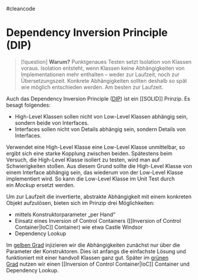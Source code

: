 #cleancode 
# Dependency Inversion Principle (DIP)

>[!question] **Warum?**
>Punktgenaues Testen setzt Isolation von Klassen voraus. Isolation entsteht, wenn Klassen keine Abhängigkeiten von Implementationen mehr enthalten – weder zur Laufzeit, noch zur Übersetzungszeit. Konkrete Abhängigkeiten sollten deshalb so spät wie möglich entschieden werden. Am besten zur Laufzeit.

Auch das Dependency Inversion Principle ([DIP](https://drive.google.com/file/d/0BwhCYaYDn8EgMjdlMWIzNGUtZTQ0NC00ZjQ5LTkwYzQtZjRhMDRlNTQ3ZGMz/view)) ist ein [[SOLID]] Prinzip. Es besagt folgendes:
-   High-Level Klassen sollen nicht von Low-Level Klassen abhängig sein, sondern beide von Interfaces.
-   Interfaces sollen nicht von Details abhängig sein, sondern Details von Interfaces.

Verwendet eine High-Level Klasse eine Low-Level Klasse unmittelbar, so ergibt sich eine starke Kopplung zwischen beiden. Spätestens beim Versuch, die High-Level Klasse isoliert zu testen, wird man auf Schwierigkeiten stoßen. Aus diesem Grund sollte die High-Level Klasse von einem Interface abhängig sein, das wiederum von der Low-Level Klasse implementiert wird. So kann die Low-Level Klasse im Unit Test durch ein _Mockup_ ersetzt werden.

Um zur Laufzeit die invertierte, abstrakte Abhängigkeit mit einem konkreten Objekt aufzulösen, bieten sich im Prinzip drei Möglichkeiten:

-   mittels Konstruktorparameter „per Hand“
-   Einsatz eines Inversion of Control Containers ([[Inversion of Control Container|IoC]] Container) wie etwa Castle Windsor
-   Dependency Lookup

Im [gelben Grad](https://www.notion.so/Clean-Code-Developer-bb88b9ccb7d040c4a45f408e73b9d1c2) injizieren wir die Abhängigkeiten zunächst nur über die Parameter der Konstruktoren. Dies ist anfangs die einfachste Lösung und funktioniert mit einer handvoll Klassen ganz gut. Später im [grünen Grad](https://www.notion.so/Clean-Code-Developer-bb88b9ccb7d040c4a45f408e73b9d1c2) nutzen wir einen [[Inversion of Control Container|IoC]] Container und Dependency Lookup.
